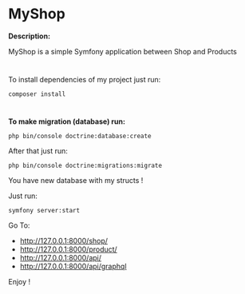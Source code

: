 # MyShop
**Description:**

MyShop is a simple Symfony application between Shop and Products
#
To install dependencies of my project just run:
```shell
composer install
```
#
**To make migration (database) run:**
```shell
php bin/console doctrine:database:create
```
After that just run:
```shell
php bin/console doctrine:migrations:migrate
```
You have new database with my structs !

Just run:
```shell
symfony server:start
```

Go To:
- http://127.0.0.1:8000/shop/
- http://127.0.0.1:8000/product/
- http://127.0.0.1:8000/api/
- http://127.0.0.1:8000/api/graphql

Enjoy ! 